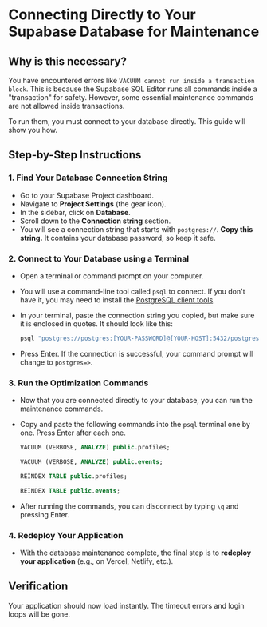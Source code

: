 # Connecting Directly to Your Supabase Database for Maintenance

## Why is this necessary?
You have encountered errors like `VACUUM cannot run inside a transaction block`. This is because the Supabase SQL Editor runs all commands inside a "transaction" for safety. However, some essential maintenance commands are not allowed inside transactions.

To run them, you must connect to your database directly. This guide will show you how.

## Step-by-Step Instructions

### 1. Find Your Database Connection String

- Go to your Supabase Project dashboard.
- Navigate to **Project Settings** (the gear icon).
- In the sidebar, click on **Database**.
- Scroll down to the **Connection string** section.
- You will see a connection string that starts with `postgres://`. **Copy this string.** It contains your database password, so keep it safe.

### 2. Connect to Your Database using a Terminal

- Open a terminal or command prompt on your computer.
- You will use a command-line tool called `psql` to connect. If you don't have it, you may need to install the [PostgreSQL client tools](https://www.postgresql.org/download/).
- In your terminal, paste the connection string you copied, but make sure it is enclosed in quotes. It should look like this:

  ```bash
  psql "postgres://postgres:[YOUR-PASSWORD]@[YOUR-HOST]:5432/postgres"
  ```
- Press Enter. If the connection is successful, your command prompt will change to `postgres=>`.

### 3. Run the Optimization Commands

- Now that you are connected directly to your database, you can run the maintenance commands.
- Copy and paste the following commands into the `psql` terminal one by one. Press Enter after each one.

  ```sql
  VACUUM (VERBOSE, ANALYZE) public.profiles;
  ```
  ```sql
  VACUUM (VERBOSE, ANALYZE) public.events;
  ```
  ```sql
  REINDEX TABLE public.profiles;
  ```
  ```sql
  REINDEX TABLE public.events;
  ```
- After running the commands, you can disconnect by typing `\q` and pressing Enter.

### 4. Redeploy Your Application

- With the database maintenance complete, the final step is to **redeploy your application** (e.g., on Vercel, Netlify, etc.).

## Verification
Your application should now load instantly. The timeout errors and login loops will be gone.
